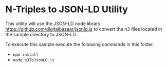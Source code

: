 # N-Triples to JSON-LD Utility

This utility will use the JSON-LD node library <https://github.com/digitalbazaar/jsonld.js> to convert the n3 files located in the sample directory to JSON-LD.

To execute this sample execute the following commands in this folder.

* `npm install`
* `node n3ToJsonLD.js`
